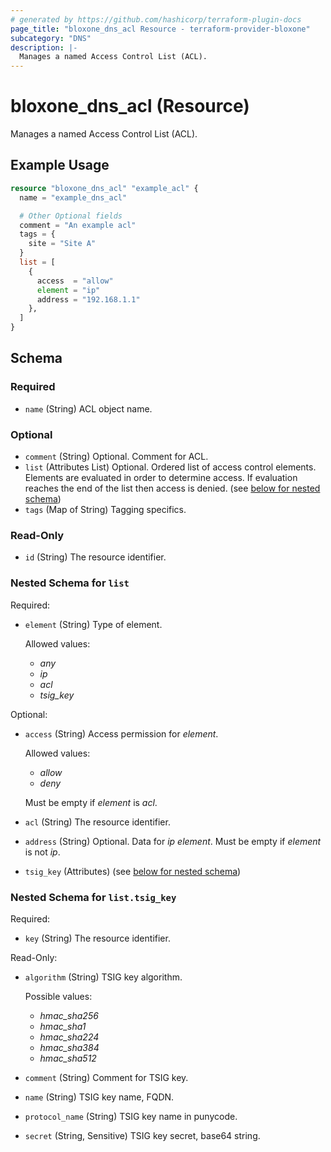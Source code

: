 ```yaml
---
# generated by https://github.com/hashicorp/terraform-plugin-docs
page_title: "bloxone_dns_acl Resource - terraform-provider-bloxone"
subcategory: "DNS"
description: |-
  Manages a named Access Control List (ACL).
---
```


# bloxone_dns_acl (Resource)

Manages a named Access Control List (ACL).

## Example Usage

```terraform
resource "bloxone_dns_acl" "example_acl" {
  name = "example_dns_acl"

  # Other Optional fields
  comment = "An example acl"
  tags = {
    site = "Site A"
  }
  list = [
    {
      access  = "allow"
      element = "ip"
      address = "192.168.1.1"
    },
  ]
}
```

<!-- schema generated by tfplugindocs -->
## Schema

### Required

- `name` (String) ACL object name.

### Optional

- `comment` (String) Optional. Comment for ACL.
- `list` (Attributes List) Optional. Ordered list of access control elements.  Elements are evaluated in order to determine access. If evaluation reaches the end of the list then access is denied. (see [below for nested schema](#nestedatt--list))
- `tags` (Map of String) Tagging specifics.

### Read-Only

- `id` (String) The resource identifier.

<a id="nestedatt--list"></a>
### Nested Schema for `list`

Required:

- `element` (String) Type of element.

  Allowed values:
  * _any_
  * _ip_
  * _acl_
  * _tsig_key_

Optional:

- `access` (String) Access permission for _element_.

  Allowed values:
  * _allow_
  * _deny_

  Must be empty if _element_ is _acl_.
- `acl` (String) The resource identifier.
- `address` (String) Optional. Data for _ip_ _element_.  Must be empty if _element_ is not _ip_.
- `tsig_key` (Attributes) (see [below for nested schema](#nestedatt--list--tsig_key))

<a id="nestedatt--list--tsig_key"></a>
### Nested Schema for `list.tsig_key`

Required:

- `key` (String) The resource identifier.

Read-Only:

- `algorithm` (String) TSIG key algorithm.

  Possible values:
  * _hmac_sha256_
  * _hmac_sha1_
  * _hmac_sha224_
  * _hmac_sha384_
  * _hmac_sha512_
- `comment` (String) Comment for TSIG key.
- `name` (String) TSIG key name, FQDN.
- `protocol_name` (String) TSIG key name in punycode.
- `secret` (String, Sensitive) TSIG key secret, base64 string.
